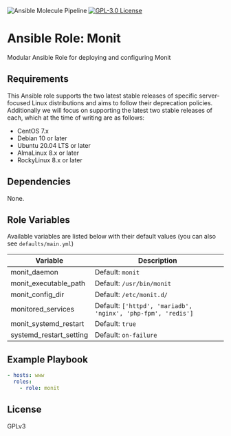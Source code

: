 ![Ansible Molecule Pipeline](https://github.com/inmotionhosting/ansible-role-monit/actions/workflows/main.yml/badge.svg) [![GPL-3.0 License](https://img.shields.io/github/license/respheal/monit.svg?color=blue)](https://github.com/respheal/monit/blob/master/LICENSE)

# Ansible Role: Monit

Modular Ansible Role for deploying and configuring Monit

## Requirements
This Ansible role supports the two latest stable releases of specific
server-focused Linux distributions and aims to follow their deprecation
policies. Additionally we will focus on supporting the latest two stable
releases of each, which at the time of writing are as follows:

* CentOS 7.x
* Debian 10 or later
* Ubuntu 20.04 LTS or later
* AlmaLinux 8.x or later
* RockyLinux 8.x or later

## Dependencies

None.

## Role Variables

Available variables are listed below with their default values (you can also see `defaults/main.yml`)

| Variable | Description |
| -------- | ----------- |
| monit_daemon | Default: `monit`
| monit_executable_path | Default: `/usr/bin/monit`
| monit_config_dir | Default: `/etc/monit.d/`
| monitored_services | Default: `['httpd', 'mariadb', 'nginx', 'php-fpm', 'redis']`
| monit_systemd_restart | Default: `true`
| systemd_restart_setting | Default: `on-failure`

## Example Playbook

```yaml
- hosts: www
  roles:
    - role: monit
```

## License

GPLv3
